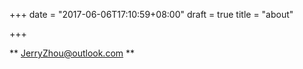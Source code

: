 +++
date = "2017-06-06T17:10:59+08:00"
draft = true
title = "about"

+++

** JerryZhou@outlook.com **

